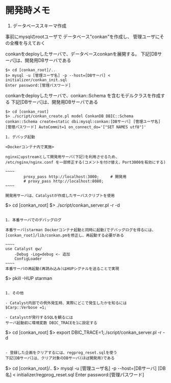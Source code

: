 開発時メモ
=========

1. データベーススキーマ作成

事前にmysqlのrootユーザで
データベース"conkan"を作成し、
管理ユーザにその全権を与えておく

conkanをdeployしたサーバで、データベースconkanを展開する。
下記[DBサーバ]は、開発用DBサーバである

````
$> cd [conkan_root]/..
$> mysql -u [管理ユーザ名] -p --host=[DBサーバ] < initializer/conkan_init.sql
Enter password:[管理パスワード]
````
conkanをdeployしたサーバで、conkan::Schema を含むモデルクラスを作成する
下記[DBサーバ]は、開発用DBサーバである

````
$> cd [conkan_root]
$> ./script/conkan_create.pl model ConkanDB DBIC::Schema conkan::Schema create=static dbi:mysql:conkan:[DBサーバ] [管理ユーザ名] [管理パスワード] AutoCommit=1 on_connect_do='["SET NAMES utf8"]'

1. デバッグ起動

<Dockerコンテナ内で実施>

nginxにupstreamとして開発用サーバ(下記)を利用させるため、
/etc/nginx/nginx.conf を一部修正する(コメントを付け替え、Port3000を有効にする)

~~~~
        proxy_pass http://localhost:3000;     # 開発用
        # proxy_pass http://localhost:8080;
~~~~

開発用サーバは、Catalystが作成したサーバスクリプトを使用

````
$> cd [conkan_root]
$> ./script/conkan_server.pl -r -d
````

1. 本番サーバでのデバッグログ

本番サーバ(starman Dockerコンテナ起動と同時に起動)でデバッグログを得るには、
[conkan_root]/lib/conkan.pmを修正し、再起動する必要がある

~~~~
use Catalyst qw/
    -Debug -Log=debug <- 追加
    ConfigLoader
~~~~
本番サーバの再起動(再読み込み)はHUPシグナルを送ることで実現

````
$> pkill -HUP starman
````

1. その他

- Catalyst内部での例外発生時、実際にどこで発生したかを知るには
$Carp::Verbose =1;

- Catalystが発行するSQLを観るには
サーバ起動前に環境変数 DBIC_TRACEを1に設定する

````
$> cd [conkan_root]
$> export DBIC_TRACE=1;./script/conkan_server.pl -r -d
````

- 登録した企画をクリアするには、regprog_reset.sqlを使う
下記[DBサーバ]は、クリア対象のDBサーバ(ほぼ開発用)である

````
$> cd [conkan_root]/..
$> mysql -u [管理ユーザ名] -p --host=[DBサーバ] [DB名] < initializer/regprog_reset.sql
Enter password:[管理パスワード]
````
